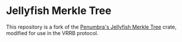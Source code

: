 # Jellyfish Merkle Tree

This repository is a fork of the [Penumbra's Jellyfish Merkle Tree](https://github.com/penumbra-zone/jmt)
crate, modified for use in the VRRB protocol.
